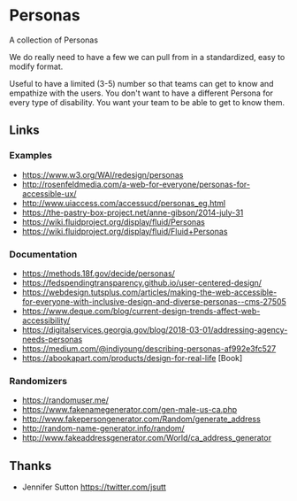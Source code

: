 # Personas
A collection of Personas

We do really need to have a few we can pull from in a standardized, easy to modify format.

Useful to have a limited (3-5) number so that teams can get to know and empathize with the users. You don't want to have a different Persona for every type of disability. You want your team to be able to get to know them.  

## Links

### Examples
- https://www.w3.org/WAI/redesign/personas
- http://rosenfeldmedia.com/a-web-for-everyone/personas-for-accessible-ux/
- http://www.uiaccess.com/accessucd/personas_eg.html
- https://the-pastry-box-project.net/anne-gibson/2014-july-31
- https://wiki.fluidproject.org/display/fluid/Personas
- https://wiki.fluidproject.org/display/fluid/Fluid+Personas

### Documentation
- https://methods.18f.gov/decide/personas/
- https://fedspendingtransparency.github.io/user-centered-design/
- https://webdesign.tutsplus.com/articles/making-the-web-accessible-for-everyone-with-inclusive-design-and-diverse-personas--cms-27505
- https://www.deque.com/blog/current-design-trends-affect-web-accessibility/
- https://digitalservices.georgia.gov/blog/2018-03-01/addressing-agency-needs-personas
- https://medium.com/@indiyoung/describing-personas-af992e3fc527
- https://abookapart.com/products/design-for-real-life [Book]

### Randomizers
- https://randomuser.me/
- https://www.fakenamegenerator.com/gen-male-us-ca.php
- http://www.fakepersongenerator.com/Random/generate_address
- http://random-name-generator.info/random/
- http://www.fakeaddressgenerator.com/World/ca_address_generator

## Thanks
- Jennifer Sutton https://twitter.com/jsutt
